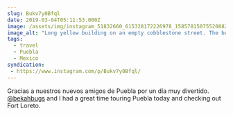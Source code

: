 ```yaml
---
slug: Bukv7y0Bfql
date: 2019-03-04T05:11:53.000Z
image: /assets/img/instagram_51832660_615328172226978_1585781507552088203_n_18008297230155521.jpg
image_alt: "Long yellow building on an empty cobblestone street. The building has murals of a chicken and a long dragon-like creature."
tags: 
  - travel
  - Puebla
  - Mexico
syndication:
 - https://www.instagram.com/p/Bukv7y0Bfql/
---
```


Gracias a nuestros nuevos amigos de Puebla por un día muy divertido.
[@bekahbugs](https://www.instagram.com/bekahbugs/) and I had a great time touring Puebla today and checking out Fort Loreto.

